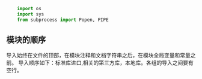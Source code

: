 ```python
    import os
    import sys
    from subprocess import Popen, PIPE
```
## 模块的顺序
导入始终在文件的顶部，在模块注释和文档字符串之后，在模块全局变量和常量之前。
导入顺序如下：标准库进口,相关的第三方库，本地库。各组的导入之间要有空行。